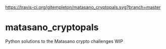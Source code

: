 https://travis-ci.org/gjtempleton/matasano_cryptopals.svg?branch=master

# matasano_cryptopals
Python solutions to the Matasano crypto challenges
WIP
